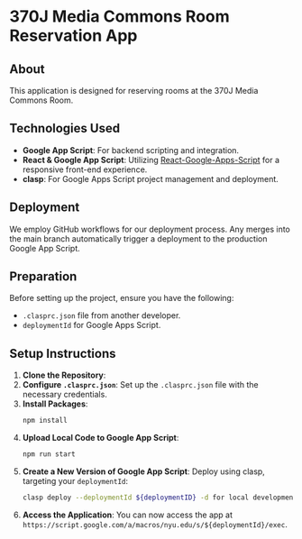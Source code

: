 # 370J Media Commons Room Reservation App

## About
This application is designed for reserving rooms at the 370J Media Commons Room. 

## Technologies Used
- **Google App Script**: For backend scripting and integration.
- **React & Google App Script**: Utilizing [React-Google-Apps-Script](https://github.com/enuchi/React-Google-Apps-Script) for a responsive front-end experience.
- **clasp**: For Google Apps Script project management and deployment.

## Deployment
We employ GitHub workflows for our deployment process. 
Any merges into the main branch automatically trigger a deployment to the production Google App Script.

## Preparation
Before setting up the project, ensure you have the following:
- `.clasprc.json` file from another developer.
- `deploymentId` for Google Apps Script.

## Setup Instructions
1. **Clone the Repository**: 
2. **Configure `.clasprc.json`**:
   Set up the `.clasprc.json` file with the necessary credentials.
3. **Install Packages**: 
   ```bash
   npm install
   ```
4. **Upload Local Code to Google App Script**:
   ```bash
   npm run start
   ```
5. **Create a New Version of Google App Script**:
   Deploy using clasp, targeting your `deploymentId`:
   ```bash
   clasp deploy --deploymentId ${deploymentID} -d for local development
   ```
6. **Access the Application**:
   You can now access the app at `https://script.google.com/a/macros/nyu.edu/s/${deploymentId}/exec`.

